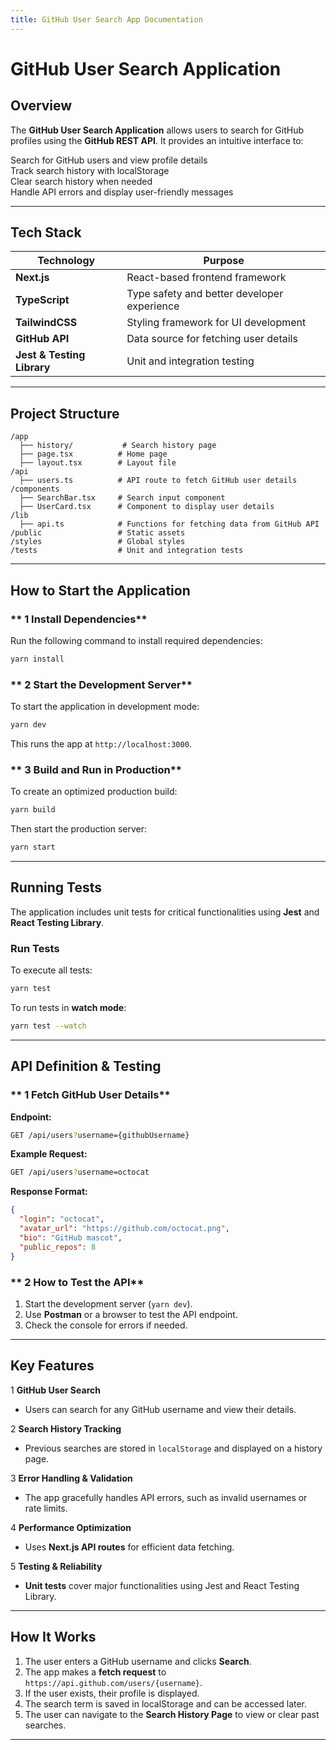 ```yaml
---
title: GitHub User Search App Documentation
---
```


# **GitHub User Search Application**  

## **Overview**  
The **GitHub User Search Application** allows users to search for GitHub profiles using the **GitHub REST API**. It provides an intuitive interface to:

Search for GitHub users and view profile details  
Track search history with localStorage  
Clear search history when needed  
Handle API errors and display user-friendly messages  

---

## **Tech Stack**  

| Technology        | Purpose |
|------------------|----------|
| **Next.js**      | React-based frontend framework |
| **TypeScript**   | Type safety and better developer experience |
| **TailwindCSS**  | Styling framework for UI development |
| **GitHub API**   | Data source for fetching user details |
| **Jest & Testing Library** | Unit and integration testing |

---

## **Project Structure**  
```
/app
  ├── history/           # Search history page
  ├── page.tsx          # Home page
  ├── layout.tsx        # Layout file
/api
  ├── users.ts          # API route to fetch GitHub user details
/components
  ├── SearchBar.tsx     # Search input component
  ├── UserCard.tsx      # Component to display user details
/lib
  ├── api.ts            # Functions for fetching data from GitHub API
/public                 # Static assets
/styles                 # Global styles
/tests                  # Unit and integration tests
```

---

## **How to Start the Application**  

### ** 1️ Install Dependencies**  
Run the following command to install required dependencies:

```bash
yarn install
```

### ** 2 Start the Development Server**  
To start the application in development mode:

```bash
yarn dev
```

This runs the app at `http://localhost:3000`.

### ** 3 Build and Run in Production**  
To create an optimized production build:

```bash
yarn build
```

Then start the production server:

```bash
yarn start
```

---

## **Running Tests**  

The application includes unit tests for critical functionalities using **Jest** and **React Testing Library**.

### **Run Tests**  
To execute all tests:

```bash
yarn test
```

To run tests in **watch mode**:

```bash
yarn test --watch
```

---

## **API Definition & Testing**  

### ** 1️ Fetch GitHub User Details**  
**Endpoint:**  
```bash
GET /api/users?username={githubUsername}
```

**Example Request:**  
```bash
GET /api/users?username=octocat
```

**Response Format:**  
```json
{
  "login": "octocat",
  "avatar_url": "https://github.com/octocat.png",
  "bio": "GitHub mascot",
  "public_repos": 8
}
```

### ** 2️ How to Test the API**  
1. Start the development server (`yarn dev`).
2. Use **Postman** or a browser to test the API endpoint.
3. Check the console for errors if needed.

---

## **Key Features**  

1️ **GitHub User Search**  
- Users can search for any GitHub username and view their details.

2️ **Search History Tracking**  
- Previous searches are stored in `localStorage` and displayed on a history page.

3️ **Error Handling & Validation**  
- The app gracefully handles API errors, such as invalid usernames or rate limits.

4️ **Performance Optimization**  
- Uses **Next.js API routes** for efficient data fetching.

5️ **Testing & Reliability**  
- **Unit tests** cover major functionalities using Jest and React Testing Library.

---

## **How It Works**  

1. The user enters a GitHub username and clicks **Search**.  
2. The app makes a **fetch request** to `https://api.github.com/users/{username}`.  
3. If the user exists, their profile is displayed.  
4. The search term is saved in localStorage and can be accessed later.  
5. The user can navigate to the **Search History Page** to view or clear past searches.  

---

